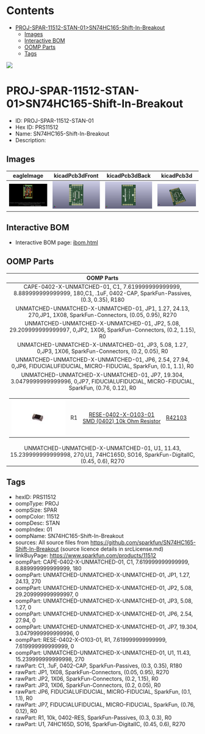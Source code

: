 



Contents
========

* [PROJ-SPAR-11512-STAN-01>SN74HC165-Shift-In-Breakout](#proj-spar-11512-stan-01sn74hc165-shift-in-breakout)
	* [Images](#images)
	* [Interactive BOM](#interactive-bom)
	* [OOMP Parts](#oomp-parts)
	* [Tags](#tags)
  
![][im]
# PROJ-SPAR-11512-STAN-01>SN74HC165-Shift-In-Breakout

- ID: PROJ-SPAR-11512-STAN-01
- Hex ID: PRS11512
- Name: SN74HC165-Shift-In-Breakout
- Description: 

## Images
  
  

|eagleImage|kicadPcb3dFront|kicadPcb3dBack|kicadPcb3d|
| :---: | :---: | :---: | :---: |
|[![eagleImage](eagleImage_140.png)](eagleImage_600.png)|[![kicadPcb3dFront](kicadPcb3dFront_140.png)](kicadPcb3dFront_600.png)|[![kicadPcb3dBack](kicadPcb3dBack_140.png)](kicadPcb3dBack_600.png)|[![kicadPcb3d](kicadPcb3d_140.png)](kicadPcb3d_600.png)|

## Interactive BOM

- Interactive BOM page: [ibom.html](kicad/bom/ibom.html)

## OOMP Parts
  

|OOMP Parts|
| :---: |
|CAPE-0402-X-UNMATCHED-01, C1, 7.619999999999999, 8.889999999999999, 180,C1, .1uF, 0402-CAP, SparkFun-Passives, (0.3, 0.35), R180|
|UNMATCHED-UNMATCHED-X-UNMATCHED-01, JP1, 1.27, 24.13, 270,JP1, 1X08, SparkFun-Connectors, (0.05, 0.95), R270|
|UNMATCHED-UNMATCHED-X-UNMATCHED-01, JP2, 5.08, 29.209999999999997, 0,JP2, 1X06, SparkFun-Connectors, (0.2, 1.15), R0|
|UNMATCHED-UNMATCHED-X-UNMATCHED-01, JP3, 5.08, 1.27, 0,JP3, 1X06, SparkFun-Connectors, (0.2, 0.05), R0|
|UNMATCHED-UNMATCHED-X-UNMATCHED-01, JP6, 2.54, 27.94, 0,JP6, FIDUCIALUFIDUCIAL, MICRO-FIDUCIAL, SparkFun, (0.1, 1.1), R0|
|UNMATCHED-UNMATCHED-X-UNMATCHED-01, JP7, 19.304, 3.0479999999999996, 0,JP7, FIDUCIALUFIDUCIAL, MICRO-FIDUCIAL, SparkFun, (0.76, 0.12), R0|
|<table><tr><td>![RESE-0402-X-O103-01](https://raw.githubusercontent.com/oomlout/oomlout_OOMP_parts/main/RESE-0402-X-O103-01/image_140.jpg)</td><td> R1</td><td>[RESE-0402-X-O103-01<br>SMD (0402) 10k Ohm Resistor](https://github.com/oomlout/oomlout_OOMP_parts/tree/main/RESE-0402-X-O103-01/)</td><td>[R42103](https://github.com/oomlout/oomlout_OOMP_parts/tree/main/RESE-0402-X-O103-01/)</td></tr></table>|
|UNMATCHED-UNMATCHED-X-UNMATCHED-01, U1, 11.43, 15.239999999999998, 270,U1, 74HC165D, SO16, SparkFun-DigitalIC, (0.45, 0.6), R270|

## Tags

- hexID: PRS11512
- oompType: PROJ
- oompSize: SPAR
- oompColor: 11512
- oompDesc: STAN
- oompIndex: 01
- oompName: SN74HC165-Shift-In-Breakout
- sources: All source files from https://github.com/sparkfun/SN74HC165-Shift-In-Breakout (source licence details in srcLicense.md)
- linkBuyPage: https://www.sparkfun.com/products/11512
- oompPart: CAPE-0402-X-UNMATCHED-01, C1, 7.619999999999999, 8.889999999999999, 180
- oompPart: UNMATCHED-UNMATCHED-X-UNMATCHED-01, JP1, 1.27, 24.13, 270
- oompPart: UNMATCHED-UNMATCHED-X-UNMATCHED-01, JP2, 5.08, 29.209999999999997, 0
- oompPart: UNMATCHED-UNMATCHED-X-UNMATCHED-01, JP3, 5.08, 1.27, 0
- oompPart: UNMATCHED-UNMATCHED-X-UNMATCHED-01, JP6, 2.54, 27.94, 0
- oompPart: UNMATCHED-UNMATCHED-X-UNMATCHED-01, JP7, 19.304, 3.0479999999999996, 0
- oompPart: RESE-0402-X-O103-01, R1, 7.619999999999999, 7.619999999999999, 0
- oompPart: UNMATCHED-UNMATCHED-X-UNMATCHED-01, U1, 11.43, 15.239999999999998, 270
- rawPart: C1, .1uF, 0402-CAP, SparkFun-Passives, (0.3, 0.35), R180
- rawPart: JP1, 1X08, SparkFun-Connectors, (0.05, 0.95), R270
- rawPart: JP2, 1X06, SparkFun-Connectors, (0.2, 1.15), R0
- rawPart: JP3, 1X06, SparkFun-Connectors, (0.2, 0.05), R0
- rawPart: JP6, FIDUCIALUFIDUCIAL, MICRO-FIDUCIAL, SparkFun, (0.1, 1.1), R0
- rawPart: JP7, FIDUCIALUFIDUCIAL, MICRO-FIDUCIAL, SparkFun, (0.76, 0.12), R0
- rawPart: R1, 10k, 0402-RES, SparkFun-Passives, (0.3, 0.3), R0
- rawPart: U1, 74HC165D, SO16, SparkFun-DigitalIC, (0.45, 0.6), R270



[im]: kicadPcb3d_450.png
